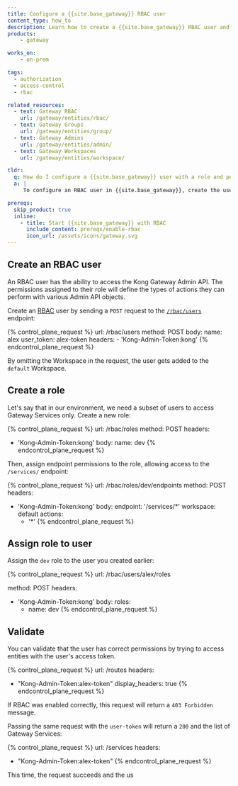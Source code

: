 ```yaml
---
title: Configure a {{site.base_gateway}} RBAC user
content_type: how_to
description: Learn how to create a {{site.base_gateway}} RBAC user and configure it with roles and permissions.
products:
    - gateway

works_on:
    - on-prem

tags:
  - authorization
  - access-control
  - rbac

related_resources:
  - text: Gateway RBAC
    url: /gateway/entities/rbac/
  - text: Gateway Groups
    url: /gateway/entities/group/
  - text: Gateway Admins
    url: /gateway/entities/admin/
  - text: Gateway Workspaces
    url: /gateway/entities/workspace/

tldr: 
  q: How do I configure a {{site.base_gateway}} user with a role and permissions?
  a: |
     To configure an RBAC user in {{site.base_gateway}}, create the user with the `/rbac/users` endpoint of the Admin API, then assign roles and permissions to the new user.

prereqs:
  skip_product: true
  inline:
    - title: Start {{site.base_gateway}} with RBAC
      include_content: prereqs/enable-rbac
      icon_url: /assets/icons/gateway.svg
---
```


## Create an RBAC user

An RBAC user has the ability to access the Kong Gateway Admin API.
The permissions assigned to their role will define the types of actions they can perform with various Admin API objects.

Create an [RBAC](/gateway/entities/rbac/) user by sending a `POST` request to the [`/rbac/users`](/api/gateway/admin-ee/#/operations/post-rbac-users) endpoint:

<!-- vale off -->
{% control_plane_request %}
  url: /rbac/users
  method: POST
  body:
      name: alex
      user_token: alex-token
  headers:
      - 'Kong-Admin-Token:kong'
{% endcontrol_plane_request %}
<!-- vale on -->

By omitting the Workspace in the request, the user gets added to the `default` Workspace.

## Create a role

Let's say that in our environment, we need a subset of users to access Gateway Services only. 
Create a new role:

{% control_plane_request %}
url: /rbac/roles
method: POST
headers:
  - 'Kong-Admin-Token:kong'
body:
  name: dev
{% endcontrol_plane_request %}

Then, assign endpoint permissions to the role, allowing access to the `/services/` endpoint:

{% control_plane_request %}
url: /rbac/roles/dev/endpoints
method: POST
headers:
  - 'Kong-Admin-Token:kong'
body:
  endpoint: '/services/*'
  workspace: default
  actions: 
    - '*'
{% endcontrol_plane_request %}

## Assign role to user

Assign the `dev` role to the user you created earlier:

{% control_plane_request %}
url: /rbac/users/alex/roles

method: POST
headers:
  - 'Kong-Admin-Token:kong'
body:
  roles:
    - name: dev
{% endcontrol_plane_request %}

## Validate 

You can validate that the user has correct permissions by trying to access entities with the user's access token.

{% control_plane_request %}
url: /routes
headers:
  - "Kong-Admin-Token:alex-token"
display_headers: true
{% endcontrol_plane_request %}

If RBAC was enabled correctly, this request will return a `403 Forbidden` message.

Passing the same request with the `user-token` will return a `200` and the list of Gateway Services:

{% control_plane_request %}
url: /services
headers:
  - "Kong-Admin-Token:alex-token"
{% endcontrol_plane_request %}

This time, the request succeeds and the us